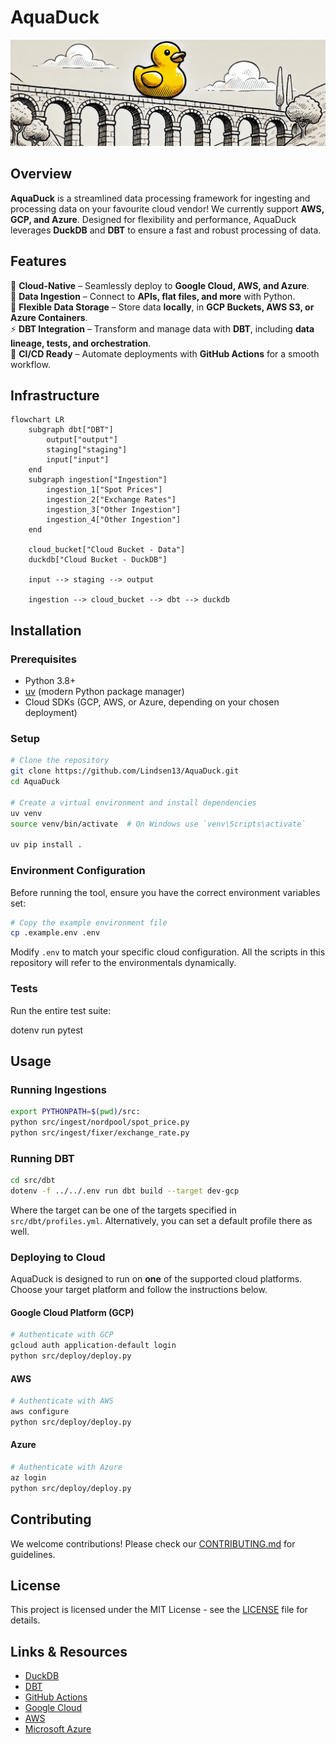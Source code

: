 # AquaDuck
![AquaDuck Banner](docs/AquaDuck.PNG)

## Overview

**AquaDuck** is a streamlined data processing framework for ingesting and processing data on your favourite cloud vendor! We currently support **AWS, GCP, and Azure**. Designed for flexibility and performance, AquaDuck leverages **DuckDB** and **DBT** to ensure a fast and robust processing of data.

## Features

🚀 **Cloud-Native** – Seamlessly deploy to **Google Cloud, AWS, and Azure**.  
🔗 **Data Ingestion** – Connect to **APIs, flat files, and more** with Python.  
💾 **Flexible Data Storage** – Store data **locally**, in **GCP Buckets, AWS S3, or Azure Containers**.  
⚡ **DBT Integration** – Transform and manage data with **DBT**, including **data lineage, tests, and orchestration**.  
🤖 **CI/CD Ready** – Automate deployments with **GitHub Actions** for a smooth workflow.  

## Infrastructure

```mermaid
flowchart LR
    subgraph dbt["DBT"]
        output["output"]
        staging["staging"]
        input["input"]
    end
    subgraph ingestion["Ingestion"]
        ingestion_1["Spot Prices"]
        ingestion_2["Exchange Rates"]
        ingestion_3["Other Ingestion"]
        ingestion_4["Other Ingestion"]
    end

    cloud_bucket["Cloud Bucket - Data"]
    duckdb["Cloud Bucket - DuckDB"]

    input --> staging --> output
    
    ingestion --> cloud_bucket --> dbt --> duckdb 
```

## Installation

### Prerequisites

- Python 3.8+
- [uv](https://github.com/astral-sh/uv) (modern Python package manager)
- Cloud SDKs (GCP, AWS, or Azure, depending on your chosen deployment)

### Setup

```sh
# Clone the repository
git clone https://github.com/Lindsen13/AquaDuck.git
cd AquaDuck

# Create a virtual environment and install dependencies
uv venv
source venv/bin/activate  # On Windows use `venv\Scripts\activate`

uv pip install .
```

### Environment Configuration

Before running the tool, ensure you have the correct environment variables set:

```sh
# Copy the example environment file
cp .example.env .env
```

Modify `.env` to match your specific cloud configuration. All the scripts in this repository will refer to the environmentals dynamically.

### Tests

Run the entire test suite:

dotenv run pytest

## Usage

### Running Ingestions

```sh
export PYTHONPATH=$(pwd)/src:
python src/ingest/nordpool/spot_price.py
python src/ingest/fixer/exchange_rate.py
```

### Running DBT

```sh
cd src/dbt
dotenv -f ../../.env run dbt build --target dev-gcp
```

Where the target can be one of the targets specified in `src/dbt/profiles.yml`. Alternatively, you can set a default profile there as well.

### Deploying to Cloud

AquaDuck is designed to run on **one** of the supported cloud platforms. Choose your target platform and follow the instructions below.

#### Google Cloud Platform (GCP)

```sh
# Authenticate with GCP
gcloud auth application-default login
python src/deploy/deploy.py
```

#### AWS

```sh
# Authenticate with AWS
aws configure
python src/deploy/deploy.py
```

#### Azure

```sh
# Authenticate with Azure
az login
python src/deploy/deploy.py
```

## Contributing

We welcome contributions! Please check our [CONTRIBUTING.md](CONTRIBUTING.md) for guidelines.

## License

This project is licensed under the MIT License - see the [LICENSE](LICENSE) file for details.

## Links & Resources

- [DuckDB](https://duckdb.org/)
- [DBT](https://www.getdbt.com/)
- [GitHub Actions](https://docs.github.com/en/actions)
- [Google Cloud](https://cloud.google.com/)
- [AWS](https://aws.amazon.com/)
- [Microsoft Azure](https://azure.microsoft.com/)

